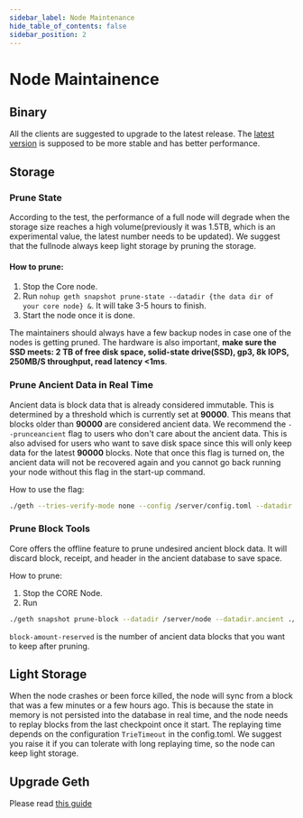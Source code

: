 ```yaml
---
sidebar_label: Node Maintenance
hide_table_of_contents: false
sidebar_position: 2
---
```


# Node Maintainence

## Binary
All the clients are suggested to upgrade to the latest release. The [latest version](https://github.com/coredao-org/core-chain/releases/latest) is supposed to be more stable and has better performance.

## Storage

### Prune State

According to the test, the performance of a full node will degrade when the storage size reaches a high volume(previously it was 1.5TB, which is an experimental value, the latest number needs to be updated). We suggest that the fullnode always keep light storage by pruning the storage.

#### How to prune:

1. Stop the Core node.
2. Run `nohup geth snapshot prune-state --datadir {the data dir of your core node} &`. It will take 3-5 hours to finish.
3. Start the node once it is done.

The maintainers should always have a few backup nodes in case one of the nodes is getting pruned.
The hardware is also important, **make sure the SSD meets: 2 TB of free disk space, solid-state drive(SSD), gp3, 8k IOPS, 250MB/S throughput, read latency \<1ms**.


### Prune Ancient Data in Real Time

Ancient data is block data that is already considered immutable. This is determined by a threshold which is currently set at **90000**. This means that blocks older than **90000** are considered ancient data. We recommend the `--prunceancient` flag to users who don't care about the ancient data. This is also advised for users who want to save disk space since this will only keep data for the latest **90000** blocks.  Note that once this flag is turned on, the ancient data will not be recovered again and you cannot go back running your node without this flag in the start-up command. 

How to use the flag:

```bash
./geth --tries-verify-mode none --config /server/config.toml --datadir /server/node --cache 8000 --rpc.allow-unprotected-txs --txlookuplimit 0 --pruneancient=true --syncmode=full
```


### Prune Block Tools

Core offers the offline feature to prune undesired ancient block data. It will discard block, receipt, and header in the ancient database to save space.

How to prune:

1. Stop the CORE Node.
2. Run 

```bash
./geth snapshot prune-block --datadir /server/node --datadir.ancient ./chaindata/ancient --block-amount-reserved 1024
```

`block-amount-reserved` is the number of ancient data blocks that you want to keep after pruning. 

## Light Storage
When the node crashes or been force killed, the node will sync from a block that was a few minutes or a few hours ago. This is because the state in memory is not persisted into the database in real time, and the node needs to replay blocks from the last checkpoint once it start. The replaying time depends on the configuration `TrieTimeout` in the config.toml.  We suggest you raise it if you can tolerate with long replaying time, so the node can keep light storage.

## Upgrade Geth

Please read [this guide](network-upgrade.md)
